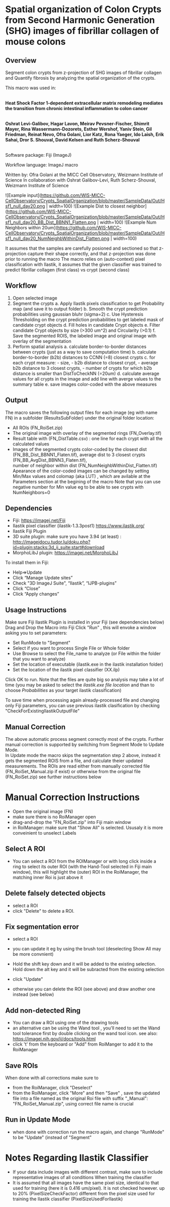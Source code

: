 # Spatial organization of Colon Crypts from Second Harmonic Generation (SHG) images of fibrillar collagen of mouse colons  

## Overview

Segment colon crypts from z-projection of SHG images of fibrillar collagen and Quantify fibrosis by analyzing the spatial organization of the crypts.

This macro was used in:  <br/> <br/>
</p align="center">
	<strong>Heat Shock Factor 1-dependent extracellular matrix remodeling mediates the transition from chronic intestinal inflammation to colon cancer </strong><br/> <br/>
	</p>
	
</p align="center">
	<strong>Oshrat Levi-Galibov, Hagar Lavon, Meirav Pevsner-Fischer, Shimrit Mayer, Rina Wassermann-Dozorets, Esther Wershof, Yaniv Stein, Gil Friedman, Reinat Nevo,
Ofra Golani, Lior Katz, Rona Yaeger, Ido Laish, Erik Sahai, Dror S. Shouval, David Kelsen and Ruth Scherz-Shouval </strong><br/> <br/>
	</p>

Software package: Fiji (ImageJ)

Workflow language: ImageJ macro

Written by: Ofra Golani at the MICC Cell Observatory, Weizmann Institute of Science
In collaboration with Oshrat Galibov-Levi, Ruth Scherz-Shouval, Weizmann Institute of Science

![Example input](https://github.com/WIS-MICC-CellObservatory/Crypts_SpatialOrganization/blob/master/SampleData/Out/Hsf1_null_day20.png | width=100)
![Example Dist to closest neighbor](https://github.com/WIS-MICC-CellObservatory/Crypts_SpatialOrganization/blob/master/SampleData/Out/Hsf1_null_day20_BB_Dist_BBNN1_Flatten.png | width=100)
![Example Num Neighbors within 20um](https://github.com/WIS-MICC-CellObservatory/Crypts_SpatialOrganization/blob/master/SampleData/Out/Hsf1_null_day20_NumNeighbWithinDist_Flatten.png | width=100)

It assumes that the samples are carefully posioned and sectioned so that z-projection capture their shape correctly, and that z-projection was done prior to running the macro
The macro relies on (auto-context) pixel classification with Ilastik, it assumes that the given classifier was trained to predict fibrillar collagen (first class) vs crypt (second class)
  
## Workflow

1. Open selected image
2. Segment the crypts
	a. Apply Ilastik pixels classification to get Probability map (and save it to output folder)
  	b. Smooth the crypt prediction probabilities using gaussian bluhr (sigma=2) 
  	c. Use Hysteresis Thresholding on the crypt prediction probabilities to get labeled mask of candidate crypt objects
  	d. Fill holes in candidate Crypt objects
  	e. Filter candidate Crypt objects by size (>300 um^2) and Circularity (>0.1)
  	f. Save the segmented ROIS, the labeled image and original image with overlay of the segmentation
3. Perform spatial analysis
  	a. calculate border-to-border distances between crypts (just as a way to save computation time) 
  	b. calculate border-to-border (b2b) distances to CCNN (=8) closest crypts
  	c. for each crypt measure: 
  		- size, 
  		- b2b distance to closest crypt, 
  		- average b2b distance to 3 closest crypts, 
  		- number of crypts for which b2b distance is smaller than DistToCheckNN (=20um)
  	d. calculate average values for all crypts in the image and add line with averge values to the summary table
  	e. save images color-coded with the above measures
  	
## Output

The macro saves the following output files for each image (eg with name FN) in a subfolder (ResultsSubFolder) under the original folder location:  
- All ROIs (FN_RoiSet.zip)
- The original image with overlay of the segmented rings (FN_Overlay.tif) 
- Result table with (FN_DistTable.csv) : one line for each crypt with all the calculated values
- Images of the segmented crypts color-coded by the closest dist (FN_BB_Dist_BBNN1_Flaten.tif), average dist to 3 closest crypts (FN_BB_AvgDist_BBNN3_Flaten.tif),  
  number of neighbor within dist (FN_NumNeighbWithinDist_Flatten.tif) 
  Apearance of the color-coded images can be changed by setting Min/Max values and colomap (aka LUT) , which are avilable at the Parameters section at the begining of the macro
  Note that you can use negative number for Min value eg to be able to see crypts with NumNeighbors=0
  
## Dependencies
- Fiji: https://imagej.net/Fiji
- Ilastik pixel classifier (ilastik-1.3.3post1) https://www.ilastik.org/ 
- Ilastik Fiji Plugin 
- 3D suite plugin: make sure you have 3.94 (at least) : http://imagejdocu.tudor.lu/doku.php?id=plugin:stacks:3d_ij_suite:start#download 
- MorphoLibJ plugin: https://imagej.net/MorphoLibJ 

To install them in Fiji:
 - Help=>Update
 - Click “Manage Update sites”
 - Check "3D ImageJ Suite", “Ilastik”, “IJPB-plugins”
 - Click “Close”
 - Click “Apply changes”

##  Usage Instructions
Make sure Fiji Ilastik Plugin is installed in your Fiji (see dependencies below)
Drag and Drop the Macro into Fiji 
Click "Run" , this will envoke a window asking you to set parameters: 
- Set RunMode to "Segment"
- Select if you want to process Single File or Whole folder 
- Use Browse to select the File_name to analyze (or File within the folder that you want to analyze)
- Set the location of executable (ilastik.exe in the ilastik installation folder)
- Set the location of the ilastik pixel classifier (XX.ilp)
  
Click OK to run. Note that the files are quite big so analysis may take a lot of time
(you may be asked to select the *ilastik.exe file location* and than to choose *Probabilities* as your target ilastik classification)
  
To save time when processing again already-processed file and changing only Fiji parameters, 
you can use previous ilastik clasification by checking "CheckForExistingIlastikOutputFile"
  
##  Manual Correction
The above automatic process segment correctly most of the crypts. 
Further manual correction is supported by switching from Segment Mode to Update Mode.   
In Update mode the macro skips the segmentation step 2 above, instead it gets the segmented ROIS from a file, 
and calculate theier updated measurements. 
The ROIs are read either from manually corrected file (FN_RoiSet_Manual.zip if exist) or otherwise from the original file (FN_RoiSet.zip)
see further instructions below 
  
Manual Correction Instructions
==============================
- Open the original image (FN)
- make sure there is no RoiManager open
- drag-and-drop the "FN_RoiSet.zip" into Fiji main window 
- in RoiManager: make sure that "Show All" is selected. Ususaly it is more conveinient to unselect Labels 
  
Select A ROI
------------
- You can select a ROI from the ROIManager or with long click inside a ring to select its outer ROI (with the Hand-Tool selected in Fiji main window), 
  this will highlight the (outer) ROI in the RoiManager, the matching inner Roi is just above it
   
Delete falsely detected objects
-------------------------------
- select a ROI
- click "Delete" to delete a ROI. 
  
Fix segmentation error 
----------------------
- select a ROI
- you can update it eg by using the brush tool (deselecting Show All may be more convnient) 
- Hold the shift key down and it will be added to the existing selection. Hold down the alt key and it will be subracted from the existing selection
- click "Update"
  
- otherwise you can delete the ROI (see above) and draw another one instead (see below)
  
Add non-detected Ring
---------------------
- You can draw a ROI using one of the drawing tools 
- an alternative can be using the Wand tool , you'll need to set the Wand tool tolerance first by double clicking on the wand tool icon. 
  see also: https://imagej.nih.gov/ij/docs/tools.html
- click 't' from the keyboard or "Add" from RoiManger to add it to the RoiManager 
  
Save ROIs
---------
When done with all corrections make sure to 
- from the RoiManager, click "Deselect" 
- from the RoiManager, click "More" and then "Save" , save the updated file into a file named as the original Roi file with suffix "_Manual":  
  "FN_RoiSet_Manual.zip", using correct file name is crucial
    
Run in Update Mode
------------------
- when done with correction run the macro again, and change "RunMode" to be "Update" (instead of "Segment"
 
Notes Regarding Ilastik Classifier
==================================
- If your data include images with different contrast, make sure to include  representative images of all conditions When training the classifier
- It is assumed that all images have the same pixel size, identical to that used for training (here it is 0.416 um/pixel). It is not checked however. 
  up to 20% (PixelSizeCheckFactor) different from the pixel size used for training the Ilastik classifier (PixelSizeUsedForIlastik)
  
